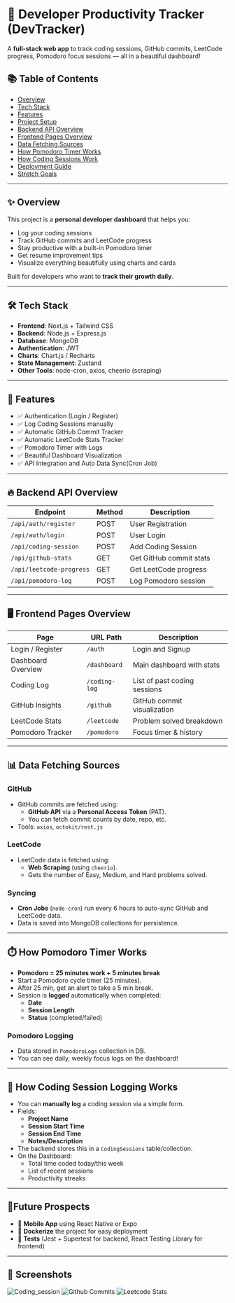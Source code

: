 # 🚀 Developer Productivity Tracker (DevTracker)

A **full-stack web app** to track coding sessions, GitHub commits, LeetCode progress, Pomodoro focus sessions — all in a beautiful dashboard!

## 📚 Table of Contents
- [Overview](#overview)
- [Tech Stack](#tech-stack)
- [Features](#features)
- [Project Setup](#project-setup)
- [Backend API Overview](#backend-api-overview)
- [Frontend Pages Overview](#frontend-pages-overview)
- [Data Fetching Sources](#data-fetching-sources)
- [How Pomodoro Timer Works](#how-pomodoro-timer-works)
- [How Coding Sessions Work](#how-coding-sessions-work)
- [Deployment Guide](#deployment-guide)
- [Stretch Goals](#stretch-goals)

---

## ✨ Overview

This project is a **personal developer dashboard** that helps you:
- Log your coding sessions
- Track GitHub commits and LeetCode progress
- Stay productive with a built-in Pomodoro timer
- Get resume improvement tips
- Visualize everything beautifully using charts and cards

Built for developers who want to **track their growth daily**.

---

## 🛠️ Tech Stack

- **Frontend**: Next.js + Tailwind CSS
- **Backend**: Node.js + Express.js
- **Database**: MongoDB 
- **Authentication**: JWT 
- **Charts**: Chart.js / Recharts
- **State Management**: Zustand
- **Other Tools**: node-cron, axios, cheerio (scraping)

---

## 🚀 Features

- ✅ Authentication (Login / Register)
- ✅ Log Coding Sessions manually
- ✅ Automatic GitHub Commit Tracker
- ✅ Automatic LeetCode Stats Tracker
- ✅ Pomodoro Timer with Logs
- ✅ Beautiful Dashboard Visualization
- ✅ API Integration and Auto Data Sync(Cron Job)


---

## 🔥 Backend API Overview

| Endpoint                 | Method | Description |
| ------------------------- | ------ | ----------- |
| `/api/auth/register`      | POST   | User Registration |
| `/api/auth/login`         | POST   | User Login |
| `/api/coding-session`     | POST   | Add Coding Session |
| `/api/github-stats`       | GET    | Get GitHub commit stats |
| `/api/leetcode-progress`  | GET    | Get LeetCode progress |
| `/api/pomodoro-log`       | POST   | Log Pomodoro session |

---

## 🖥️ Frontend Pages Overview

| Page                | URL Path       | Description |
| ------------------- | -------------- | ----------- |
| Login / Register     | `/auth`        | Login and Signup |
| Dashboard Overview   | `/dashboard`   | Main dashboard with stats |
| Coding Log           | `/coding-log`  | List of past coding sessions |
| GitHub Insights      | `/github`      | GitHub commit visualization |
| LeetCode Stats       | `/leetcode`    | Problem solved breakdown |
| Pomodoro Tracker     | `/pomodoro`    | Focus timer & history |

---

## 📊 Data Fetching Sources

### GitHub
- GitHub commits are fetched using:
  - **GitHub API** via a **Personal Access Token** (PAT).
  - You can fetch commit counts by date, repo, etc.
- Tools: `axios`, `octokit/rest.js` 

### LeetCode
- LeetCode data is fetched using:
  - **Web Scraping** (using `cheerio`).
  - Gets the number of Easy, Medium, and Hard problems solved.


### Syncing
- **Cron Jobs** (`node-cron`) run every 6 hours to auto-sync GitHub and LeetCode data.
- Data is saved into MongoDB collections for persistence.

---

## ⏱️ How Pomodoro Timer Works

- **Pomodoro = 25 minutes work + 5 minutes break**
- Start a Pomodoro cycle timer (25 minutes).
- After 25 min, get an alert to take a 5 min break.
- Session is **logged** automatically when completed:
  - **Date**
  - **Session Length**
  - **Status** (completed/failed)

### Pomodoro Logging
- Data stored in `PomodoroLogs` collection in DB.
- You can see daily, weekly focus logs on the dashboard!

---

## 📝 How Coding Session Logging Works

- You can **manually log** a coding session via a simple form.
- Fields:
  - **Project Name**
  - **Session Start Time**
  - **Session End Time**
  - **Notes/Description**
- The backend stores this in a `CodingSessions` table/collection.
- On the Dashboard:
  - Total time coded today/this week
  - List of recent sessions
  - Productivity streaks

---


## 🌟Future Prospects

- 🎯 **Mobile App** using React Native or Expo
- 🎯 **Dockerize** the project for easy deployment
- 🎯 **Tests** (Jest + Supertest for backend, React Testing Library for frontend)

---

## 📸 Screenshots

![Coding_session](https://github.com/user-attachments/assets/029b8224-3e79-41c1-a87e-efc58aca4ce6)
![Github Commits](https://github.com/user-attachments/assets/de14a324-a3c0-460e-8a8a-b099714575bb)
![Leetcode Stats](https://github.com/user-attachments/assets/b54d4e46-a519-488b-a350-2cec6518ee0f)




